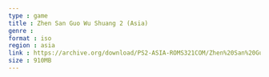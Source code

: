 ```yaml
---
type : game
title : Zhen San Guo Wu Shuang 2 (Asia)
genre : 
format : iso
region : asia
link : https://archive.org/download/PS2-ASIA-ROMS321COM/Zhen%20San%20Guo%20Wu%20Shuang%202%20%28Asia%29.7z
size : 910MB
---
```

